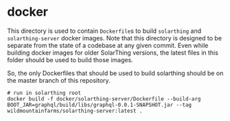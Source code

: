 # docker
This directory is used to contain `Dockerfile`s to build `solarthing` and `solarthing-server` docker images.
Note that this directory is designed to be separate from the state of a codebase at any given commit.
Even while building docker images for older SolarThing versions,
the latest files in this folder should be used to build those images.

So, the only Dockerfiles that should be used to build solarthing should be on the master branch of this repository.

```shell
# run in solarthing root
docker build -f docker/solarthing-server/Dockerfile --build-arg BOOT_JAR=graphql/build/libs/graphql-0.0.1-SNAPSHOT.jar --tag wildmountainfarms/solarthing-server:latest .
```
